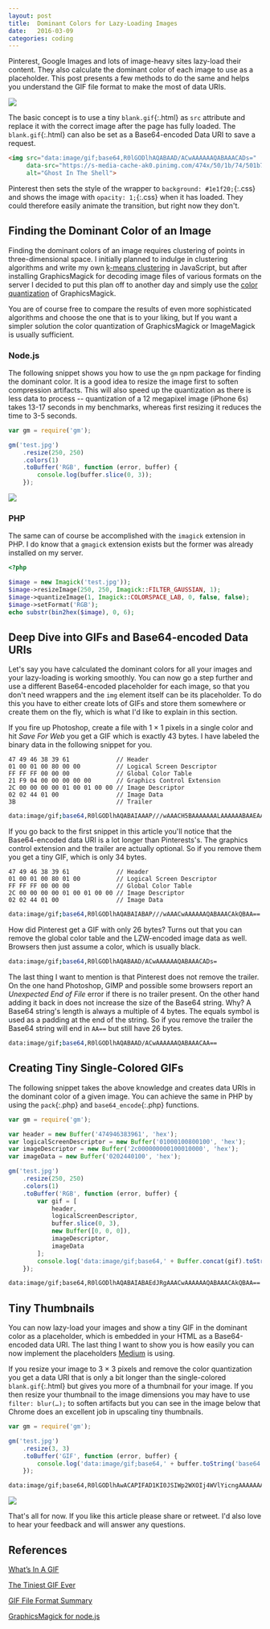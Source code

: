 ```yaml
---
layout: post
title:  Dominant Colors for Lazy-Loading Images
date:   2016-03-09
categories: coding
---
```


Pinterest, Google Images and lots of image-heavy sites lazy-load their content. They also calculate the dominant color of each image to use as a placeholder. This post presents a few methods to do the same and helps you understand the GIF file format to make the most of data URIs.

![](/images/pinterest-placeholders.gif)

The basic concept is to use a tiny `blank.gif`{:.html} as `src` attribute and replace it with the correct image after the page has fully loaded. The `blank.gif`{:.html} can also be set as a Base64-encoded Data URI to save a request.

~~~ html
<img src="data:image/gif;base64,R0lGODlhAQABAAD/ACwAAAAAAQABAAACADs="
     data-src="https://s-media-cache-ak0.pinimg.com/474x/50/1b/74/501b74902935b063816ea8e14f460ca0.jpg"
     alt="Ghost In The Shell">
~~~

Pinterest then sets the style of the wrapper to `background: #1e1f20;`{:.css} and shows the image with `opacity: 1;`{:.css} when it has loaded. They could therefore easily animate the transition, but right now they don't.

## Finding the Dominant Color of an Image

Finding the dominant colors of an image requires clustering of points in three-dimensional space. I initially planned to indulge in clustering algorithms and write my own [k-means clustering](http://charlesleifer.com/blog/using-python-and-k-means-to-find-the-dominant-colors-in-images/) in JavaScript, but after installing GraphicsMagick for decoding image files of various formats on the server I decided to put this plan off to another day and simply use the [color quantization](http://www.graphicsmagick.org/quantize.html) of GraphicsMagick.

You are of course free to compare the results of even more sophisticated algorithms and choose the one that is to your liking, but If you want a simpler solution the color quantization of GraphicsMagick or ImageMagick is usually sufficient.

### Node.js

The following snippet shows you how to use the `gm` npm package for finding the dominant color. It is a good idea to resize the image first to soften compression artifacts. This will also speed up the quantization as there is less data to process -- quantization of a 12 megapixel image (iPhone 6s) takes 13-17 seconds in my benchmarks, whereas first resizing it reduces the time to 3-5 seconds.

~~~ js
var gm = require('gm');

gm('test.jpg')
    .resize(250, 250)
    .colors(1)
    .toBuffer('RGB', function (error, buffer) {
        console.log(buffer.slice(0, 3));
    });
~~~

![](/images/dominant-colors.jpg)

### PHP

The same can of course be accomplished with the `imagick` extension in PHP. I do know that a `gmagick` extension exists but the former was already installed on my server.

~~~ php
<?php

$image = new Imagick('test.jpg'));
$image->resizeImage(250, 250, Imagick::FILTER_GAUSSIAN, 1);
$image->quantizeImage(1, Imagick::COLORSPACE_LAB, 0, false, false);
$image->setFormat('RGB');
echo substr(bin2hex($image), 0, 6);
~~~

## Deep Dive into GIFs and Base64-encoded Data URIs

Let's say you have calculated the dominant colors for all your images and your lazy-loading is working smoothly. You can now go a step further and use a different Base64-encoded placeholder for each image, so that you don't need wrappers and the `img` element itself can be its placeholder. To do this you have to either create lots of GIFs and store them somewhere or create them on the fly, which is what I'd like to explain in this section.

If you fire up Photoshop, create a file with 1 × 1 pixels in a single color and hit _Save For Web_ you get a GIF which is exactly 43 bytes. I have labeled the binary data in the following snippet for you.

~~~
47 49 46 38 39 61             // Header
01 00 01 00 80 00 00          // Logical Screen Descriptor
FF FF FF 00 00 00             // Global Color Table
21 F9 04 00 00 00 00 00       // Graphics Control Extension
2C 00 00 00 00 01 00 01 00 00 // Image Descriptor
02 02 44 01 00                // Image Data
3B                            // Trailer
~~~
~~~ bash
data:image/gif;base64,R0lGODlhAQABAIAAAP///wAAACH5BAAAAAAALAAAAAABAAEAAAICRAEAOw==
~~~

If you go back to the first snippet in this article you'll notice that the Base64-encoded data URI is a lot longer than Pinterests's. The graphics control extension and the trailer are actually optional. So if you remove them you get a tiny GIF, which is only 34 bytes.

~~~
47 49 46 38 39 61             // Header
01 00 01 00 80 01 00          // Logical Screen Descriptor
FF FF FF 00 00 00             // Global Color Table
2C 00 00 00 00 01 00 01 00 00 // Image Descriptor
02 02 44 01 00                // Image Data
~~~
~~~ bash
data:image/gif;base64,R0lGODlhAQABAIABAP///wAAACwAAAAAAQABAAACAkQBAA==
~~~

How did Pinterest get a GIF with only 26 bytes? Turns out that you can remove the global color table and the LZW-encoded image data as well. Browsers then just assume a color, which is usually black.

~~~ bash
data:image/gif;base64,R0lGODlhAQABAAD/ACwAAAAAAQABAAACADs=
~~~

The last thing I want to mention is that Pinterest does not remove the trailer. On the one hand Photoshop, GIMP and possible some browsers report an _Unexpected End of File_ error if there is no trailer present. On the other hand adding it back in does not increase the size of the Base64 string. Why? A Base64 string's length is always a multiple of 4 bytes. The equals symbol is used as a padding at the end of the string. So if you remove the trailer the Base64 string will end in `AA==` but still have 26 bytes.

~~~ bash
data:image/gif;base64,R0lGODlhAQABAAD/ACwAAAAAAQABAAACAA==
~~~

## Creating Tiny Single-Colored GIFs

The following snippet takes the above knowledge and creates data URIs in the dominant color of a given image. You can achieve the same in PHP by using the `pack`{:.php} and `base64_encode`{:.php} functions.

~~~ js
var gm = require('gm');

var header = new Buffer('474946383961', 'hex');
var logicalScreenDescriptor = new Buffer('01000100800100', 'hex');
var imageDescriptor = new Buffer('2c000000000100010000', 'hex');
var imageData = new Buffer('0202440100', 'hex');

gm('test.jpg')
    .resize(250, 250)
    .colors(1)
    .toBuffer('RGB', function (error, buffer) {
        var gif = [
            header,
            logicalScreenDescriptor,
            buffer.slice(0, 3),
            new Buffer([0, 0, 0]),
            imageDescriptor,
            imageData
        ];
        console.log('data:image/gif;base64,' + Buffer.concat(gif).toString('base64'));
    });
~~~

~~~ html
data:image/gif;base64,R0lGODlhAQABAIABAEdJRgAAACwAAAAAAQABAAACAkQBAA==
~~~

## Tiny Thumbnails

You can now lazy-load your images and show a tiny GIF in the dominant color as a placeholder, which is embedded in your HTML as a Base64-encoded data URI. The last thing I want to show you is how easily you can now implement the placeholders [Medium](https://jmperezperez.com/medium-image-progressive-loading-placeholder/) is using.

If you resize your image to 3 × 3 pixels and remove the color quantization you get a data URI that is only a bit longer than the single-colored `blank.gif`{:.html} but gives you more of a thumbnail for your image. If you then resize your thumbnail to the image dimensions you may have to use `filter: blur(…);` to soften artifacts but you can see in the image below that Chrome does an excellent job in upscaling tiny thumbnails.

~~~ js
var gm = require('gm');

gm('test.jpg')
    .resize(3, 3)
    .toBuffer('GIF', function (error, buffer) {
        console.log('data:image/gif;base64,' + buffer.toString('base64'));
    });
~~~

~~~ html
data:image/gif;base64,R0lGODlhAwACAPIFAD1KI0JSIWp2WXOIj4WVlYicngAAAAAAACH5BAAAAAAALAAAAAADAAIAAAMESDUSkAA7
~~~

![](/images/tiny-thumbnails.jpg)

That's all for now. If you like this article please share or retweet. I'd also love to hear your feedback and will answer any questions.

## References

[What’s In A GIF](http://www.matthewflickinger.com/lab/whatsinagif/bits_and_bytes.asp)

[The Tiniest GIF Ever](http://probablyprogramming.com/2009/03/15/the-tiniest-gif-ever)

[GIF File Format Summary](http://www.fileformat.info/format/gif/egff.htm)

[GraphicsMagick for node.js](http://aheckmann.github.io/gm/)
